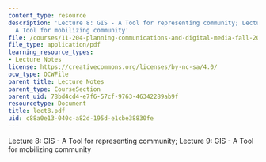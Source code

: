 ```yaml
---
content_type: resource
description: 'Lecture 8: GIS - A Tool for representing community; Lecture 9: GIS -
  A Tool for mobilizing community'
file: /courses/11-204-planning-communications-and-digital-media-fall-2004/c88a0e13040ca82d195de1cbe38830fe_lect8.pdf
file_type: application/pdf
learning_resource_types:
- Lecture Notes
license: https://creativecommons.org/licenses/by-nc-sa/4.0/
ocw_type: OCWFile
parent_title: Lecture Notes
parent_type: CourseSection
parent_uid: 78bd4cd4-e7f6-57cf-9763-46342289ab9f
resourcetype: Document
title: lect8.pdf
uid: c88a0e13-040c-a82d-195d-e1cbe38830fe
---
```

Lecture 8: GIS - A Tool for representing community; Lecture 9: GIS - A Tool for mobilizing community